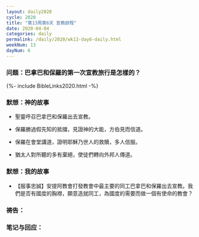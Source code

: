 ```yaml
---
layout: daily2020
cycle: 2020
title: "第13周第6天 宣教啟程"
date: 2020-04-04
categories: daily
permalink: /daily/2020/wk13-day6-daily.html
weekNum: 13
dayNum: 6
---
```


### 问题：巴拿巴和保羅的第一次宣教旅行是怎樣的？

{%- include BibleLinks2020.html -%}

### 默想：神的故事 
+ 聖靈呼召巴拿巴和保羅出去宣教。

+ 保羅勝過假先知的抵擋，見證神的大能，方伯見而信道。

+ 保羅在會堂講道，證明耶穌乃世人的救贖，多人信服。

+ 猶太人對所聽的多有棄絕，使徒們轉向外邦人傳道。

### 默想：我的故事
+ 【服事忠誠】安提阿教會打發教會中最主要的同工巴拿巴和保羅出去宣教。我們是否有國度的胸襟，願意造就同工，為國度的需要而做一個有使命的教會？

### 祷告：

### 笔记与回应：
